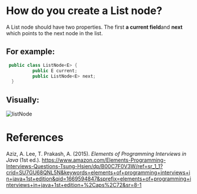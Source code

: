 # How do you create a List node? 

A List node should have two properties. The first **a current field**and **next** which points to the next node in the list. 


## For example: 
```java 
 public class ListNode<E> {
          public E current;
          public ListNode<E> next;
  }
 ``` 
 
 ## Visually: 
 ![listNode](https://user-images.githubusercontent.com/109105989/204172257-d7f82d9b-c6b7-4d0d-9165-a6b921708f91.png)

  
# References 
Aziz, A. Lee, T. Prakash, A. (2015). *Elements of Programming Interviews in Java* (1st ed.). <https://www.amazon.com/Elements-Programming-Interviews-Questions-Tsung-Hsien/dp/B00C7F0V3W/ref=sr_1_1?crid=SU7GU68QNL5N&keywords=elements+of+programming+interviews+in+java+1st+edition&qid=1669594847&sprefix=elements+of+programming+interviews+in+java+1st+edition+%2Caps%2C72&sr=8-1> 
